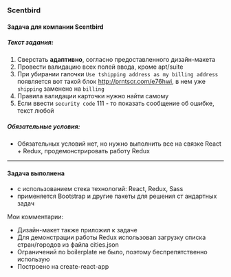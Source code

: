 ###  Scentbird
#### Задача для компании Scentbird

##### Текст задания:
1. Сверстать **адаптивно**, согласно предоставленного дизайн-макета
2. Провести валидацию всех полей ввода, кроме apt/suite
3. При убирании галочки `Use tshipping address as my billing address` появляется вот такой блок http://prntscr.com/e76hwi, в нем уже `shipping` заменено на `billing`
4. Правила валидации карточки нужно найти самому
5. Если ввести `security code` 111 - то показать сообщение об ошибке, текст любой
   
##### Обязательные условия:
- Обязательных условий нет, но нужно выполнить все на связке React + Redux, продемонстрировать работу Redux

------------
#### Задача выполнена
- с использованием стека технологий: React, Redux, Sass
- применяется Bootstrap и другие пакеты для решения ст андартных задач

Мои комментарии:
- Дизайн-макет также приложил к задаче
- Для демонстрации работы Redux использовал загрузку списка стран/городов из файла cities.json
- Ограничений по boilerplate не было, поэтому беспрепятственно использую
- Построено на create-react-app

